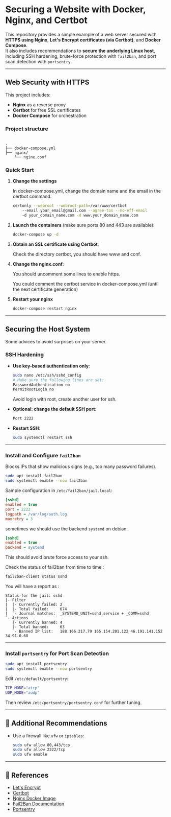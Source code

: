 # Securing a Website with Docker, Nginx, and Certbot

This repository provides a simple example of a web server secured with **HTTPS using Nginx**, **Let's Encrypt certificates (via Certbot)**, and **Docker Compose**.  
It also includes recommendations to **secure the underlying Linux host**, including SSH hardening, brute-force protection with `fail2ban`, and port scan detection with `portsentry`.

---

## Web Security with HTTPS

This project includes:
- **Nginx** as a reverse proxy
- **Certbot** for free SSL certificates
- **Docker Compose** for orchestration

### Project structure

```

.
├── docker-compose.yml
├── nginx/
    └── nginx.conf

```

### Quick Start

1. **Change the settings**

    In docker-compose.yml, change the domain name and the email in the certbot command.

    ```bash
    certonly --webroot --webroot-path=/var/www/certbot
        --email your_email@gmail.com --agree-tos --no-eff-email
        -d your_domain_name.com -d www.your_domain_name.com
    ```

2. **Launch the containers** (make sure ports 80 and 443 are available):

    ```bash
    docker-compose up -d
    ```

3. **Obtain an SSL certificate using Certbot**:

    Check the directory certbot, you should have www and conf.

4. **Change the nginx.conf**:

    You should uncomment some lines to enable https.

    You could comment the certbot service in docker-compose.yml (until the next certificate generation)

5. **Restart your nginx**

    ```bash
    docker-compose restart nginx 
    ```

---

## Securing the Host System

Some advices to avoid surprises on your server.

### SSH Hardening

* **Use key-based authentication only**:

  ```bash
  sudo nano /etc/ssh/sshd_config
  # Make sure the following lines are set:
  PasswordAuthentication no
  PermitRootLogin no
  ```

    Avoid login with root, create another user for ssh.

* **Optional: change the default SSH port**:

  ```bash
  Port 2222
  ```

* **Restart SSH**:

  ```bash
  sudo systemctl restart ssh
  ```

---

### Install and Configure `fail2ban`

Blocks IPs that show malicious signs (e.g., too many password failures).

```bash
sudo apt install fail2ban
sudo systemctl enable --now fail2ban
```

Sample configuration in `/etc/fail2ban/jail.local`:

```ini
[sshd]
enabled = true
port = 2222
logpath = /var/log/auth.log
maxretry = 3
```

sometimes we should use the backend `systemd` on debian.

```ini
[sshd]
enabled = true
backend = systemd
```

This should avoid brute force access to your ssh.

Check the status of fail2ban from time to time :

```bash
fail2ban-client status sshd
```
You will have a report as :

```
Status for the jail: sshd
|- Filter
|  |- Currently failed: 2
|  |- Total failed:     674
|  `- Journal matches:  _SYSTEMD_UNIT=sshd.service + _COMM=sshd
`- Actions
   |- Currently banned: 4
   |- Total banned:     63
   `- Banned IP list:   188.166.217.79 165.154.201.122 46.191.141.152 34.91.0.68
```

---

### Install `portsentry` for Port Scan Detection

```bash
sudo apt install portsentry
sudo systemctl enable --now portsentry
```

Edit `/etc/default/portsentry`:

```bash
TCP_MODE="atcp"
UDP_MODE="audp"
```

Then review `/etc/portsentry/portsentry.conf` for further tuning.

---

## 📌 Additional Recommendations

* Use a firewall like `ufw` or `iptables`:

  ```bash
  sudo ufw allow 80,443/tcp
  sudo ufw allow 2222/tcp
  sudo ufw enable
  ```

---

## 🔗 References

* [Let's Encrypt](https://letsencrypt.org/)
* [Certbot](https://certbot.eff.org/)
* [Nginx Docker Image](https://hub.docker.com/_/nginx)
* [Fail2Ban Documentation](https://www.fail2ban.org/)
* [Portsentry](https://portsentry.xyz)
